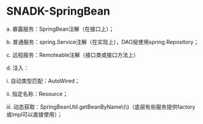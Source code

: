# SNADK-SpringBean

a. 暴露服务：SpringBean注解（在接口上）；

b. 普通服务：spring.Service注解（在实现上），DAO层使用spring.Repository；

c. 远程服务：Remoteable注解（接口类或接口方法上）

d. 注入：

i. 自动类型匹配：AutoWired；

ii. 指定名称：Resource；

iii. 动态获取：SpringBeanUtil.getBeanByName\\(\\)（底层有些服务提供factory或impl可以直接使用）；

